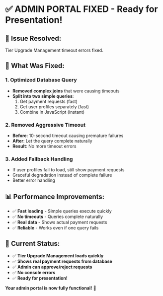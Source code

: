 # ✅ ADMIN PORTAL FIXED - Ready for Presentation!

## **🚀 Issue Resolved:**
Tier Upgrade Management timeout errors fixed.

## **🔧 What Was Fixed:**

### **1. Optimized Database Query**
- **Removed complex joins** that were causing timeouts
- **Split into two simple queries**:
  1. Get payment requests (fast)
  2. Get user profiles separately (fast)
  3. Combine in JavaScript (instant)

### **2. Removed Aggressive Timeout**
- **Before**: 10-second timeout causing premature failures
- **After**: Let the query complete naturally
- **Result**: No more timeout errors

### **3. Added Fallback Handling**
- If user profiles fail to load, still show payment requests
- Graceful degradation instead of complete failure
- Better error handling

## **📊 Performance Improvements:**
- ✅ **Fast loading** - Simple queries execute quickly
- ✅ **No timeouts** - Queries complete naturally
- ✅ **Real data** - Shows actual payment requests
- ✅ **Reliable** - Works even if one query fails

## **🎯 Current Status:**
- ✅ **Tier Upgrade Management loads quickly**
- ✅ **Shows real payment requests from database**
- ✅ **Admin can approve/reject requests**
- ✅ **No console errors**
- ✅ **Ready for presentation!**

**Your admin portal is now fully functional!** 🎉




